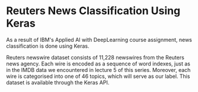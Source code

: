 # Reuters News Classification Using Keras
As a result of IBM's Applied AI with DeepLearning course assignment, news classification is done using Keras.

Reuters newswire dataset consists of 11,228 newswires from the Reuters news agency. Each wire is encoded as a sequence of word indexes, just as in the IMDB data we encountered in lecture 5 of this series. Moreover, each wire is categorised into one of 46 topics, which will serve as our label. This dataset is available through the Keras API.

